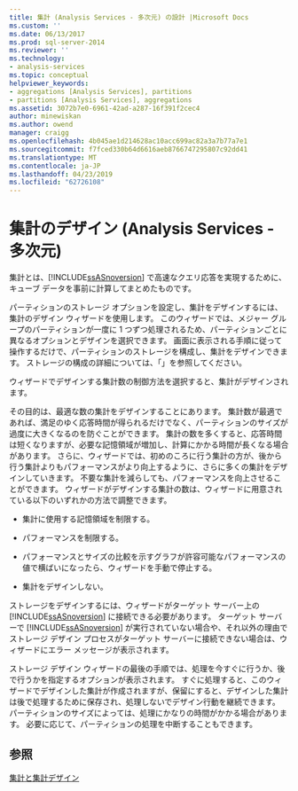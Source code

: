 ```yaml
---
title: 集計 (Analysis Services - 多次元) の設計 |Microsoft Docs
ms.custom: ''
ms.date: 06/13/2017
ms.prod: sql-server-2014
ms.reviewer: ''
ms.technology:
- analysis-services
ms.topic: conceptual
helpviewer_keywords:
- aggregations [Analysis Services], partitions
- partitions [Analysis Services], aggregations
ms.assetid: 3072b7e0-6961-42ad-a287-16f391f2cec4
author: minewiskan
ms.author: owend
manager: craigg
ms.openlocfilehash: 4b045ae1d214628ac10acc699ac82a3a7b77a7e1
ms.sourcegitcommit: f7fced330b64d6616aeb8766747295807c92dd41
ms.translationtype: MT
ms.contentlocale: ja-JP
ms.lasthandoff: 04/23/2019
ms.locfileid: "62726108"
---
```

# <a name="designing-aggregations-analysis-services---multidimensional"></a>集計のデザイン (Analysis Services - 多次元)
  集計とは、[!INCLUDE[ssASnoversion](../../includes/ssasnoversion-md.md)] で高速なクエリ応答を実現するために、キューブ データを事前に計算してまとめたものです。  
  
 パーティションのストレージ オプションを設定し、集計をデザインするには、集計のデザイン ウィザードを使用します。 このウィザードでは、メジャー グループのパーティションが一度に 1 つずつ処理されるため、パーティションごとに異なるオプションとデザインを選択できます。 画面に表示される手順に従って操作するだけで、パーティションのストレージを構成し、集計をデザインできます。 ストレージの構成の詳細については、「」を参照してください。  
  
 ウィザードでデザインする集計数の制御方法を選択すると、集計がデザインされます。  
  
 その目的は、最適な数の集計をデザインすることにあります。 集計数が最適であれば、満足のゆく応答時間が得られるだけでなく、パーティションのサイズが過度に大きくなるのを防ぐことができます。 集計の数を多くすると、応答時間は短くなりますが、必要な記憶領域が増加し、計算にかかる時間が長くなる場合があります。 さらに、ウィザードでは、初めのころに行う集計の方が、後から行う集計よりもパフォーマンスがより向上するように、さらに多くの集計をデザインしていきます。 不要な集計を減らしても、パフォーマンスを向上させることができます。 ウィザードがデザインする集計の数は、ウィザードに用意されている以下のいずれかの方法で調整できます。  
  
-   集計に使用する記憶領域を制限する。  
  
-   パフォーマンスを制限する。  
  
-   パフォーマンスとサイズの比較を示すグラフが許容可能なパフォーマンスの値で横ばいになったら、ウィザードを手動で停止する。  
  
-   集計をデザインしない。  
  
 ストレージをデザインするには、ウィザードがターゲット サーバー上の [!INCLUDE[ssASnoversion](../../includes/ssasnoversion-md.md)] に接続できる必要があります。 ターゲット サーバーで [!INCLUDE[ssASnoversion](../../includes/ssasnoversion-md.md)] が実行されていない場合や、それ以外の理由でストレージ デザイン プロセスがターゲット サーバーに接続できない場合は、ウィザードにエラー メッセージが表示されます。  
  
 ストレージ デザイン ウィザードの最後の手順では、処理を今すぐに行うか、後で行うかを指定するオプションが表示されます。 すぐに処理すると、このウィザードでデザインした集計が作成されますが、保留にすると、デザインした集計は後で処理するために保存され、処理しないでデザイン行動を継続できます。 パーティションのサイズによっては、処理にかなりの時間がかかる場合があります。 必要に応じて、パーティションの処理を中断することもできます。  
  
## <a name="see-also"></a>参照  
 [集計と集計デザイン](../multidimensional-models-olap-logical-cube-objects/aggregations-and-aggregation-designs.md)  
  
  
